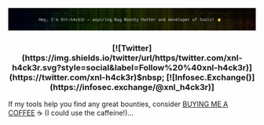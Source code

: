 <center><img src="https://github.com/xnl-h4ck3r/xnl-h4ck3r/blob/main/banner.png"></center>

<h3 align=center>
[![Twitter](https://img.shields.io/twitter/url/https/twitter.com/xnl-h4ck3r.svg?style=social&label=Follow%20%40xnl-h4ck3r)](https://twitter.com/xnl-h4ck3r)$nbsp;
[![Infosec.Exchange()](https://infosec.exchange/@xnl_h4ck3r)]</h3>

If my tools help you find any great bounties, consider [BUYING ME A COFFEE](https://ko-fi.com/xnlh4ck3r) ☕ (I could use the caffeine!)...

<a href="https://infosec.exchange/web/@Xnl_h4ck3r" rel="nofollow"></a>
